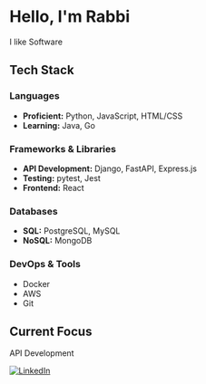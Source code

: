 # Hello, I'm Rabbi

I like Software

## Tech Stack

### Languages
- **Proficient:** Python, JavaScript, HTML/CSS
- **Learning:** Java, Go

### Frameworks & Libraries
- **API Development:** Django, FastAPI, Express.js
- **Testing:** pytest, Jest
- **Frontend:** React

### Databases
- **SQL:** PostgreSQL, MySQL
- **NoSQL:** MongoDB

### DevOps & Tools
- Docker
- AWS
- Git

## Current Focus
API Development 

[![LinkedIn](https://img.shields.io/badge/LinkedIn-Connect-blue)](https://linkedin.com/in/rabbi-agyei/)
